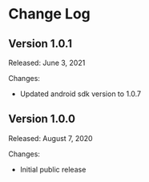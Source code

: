 # Change Log

## Version 1.0.1

Released: June 3, 2021

Changes:

* Updated android sdk version to 1.0.7


## Version 1.0.0

Released: August 7, 2020

Changes:

* Initial public release
